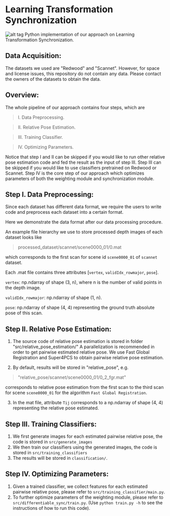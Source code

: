 # Learning Transformation Synchronization
![alt tag](https://www.cs.utexas.edu/~xrhuang/Learning2Sync/RecurrentNetwork1.png)
Python implementation of our approach on Learning Transformation Synchronization.

## Data Acquisition:
The datasets we used are "Redwood" and "Scannet". 
However, for space and license issues, this repository do not contain any data.
Please contact the owners of the datasets to obtain the data.

## Overview:
The whole pipeline of our approach contains four steps, which are

> I. Data Preprocessing.

> II. Relative Pose Estimation.

> III. Training Classifier.

> IV. Optimizing Parameters.

Notice that step I and II can be skipped if you would like to run other relative pose estimation code and fed the result as the input of step III.
Step III can be skipped if you would like to use classifiers pretrained on Redwood or Scannet. 
Step IV is the core step of our approach which optimizes parameters of both the weighting module and synchronization module.

## Step I. Data Preprocessing:
Since each dataset has different data format, we require the users to write code and preprocess each dataset
into a certain format.

Here we demonstrate the data format after our data processing procedure. 

An example file hierarchy we use to store processed depth images of each dataset looks like
  > processed_dataset/scannet/scene0000_01/0.mat

which corresponds to the first scan for scene id `scene0000_01` of `scannet` dataset.

Each .mat file contains three attributes [`vertex`, `validIdx_rowmajor`, `pose`]. 

  `vertex`: np.ndarray of shape (3, n), where n is the number of valid points in the depth image.

  `validIdx_rowmajor`: np.ndarray of shape (1, n).

  `pose`: np.ndarray of shape (4, 4) representing the ground truth absolute pose of this scan.

## Step II. Relative Pose Estimation:
1. The source code of relative pose estimation is stored in folder "src/relative_pose_estimation/"
A parallelization is recommended in order to get pairwise estimated relative pose.
We use Fast Global Registration and Super4PCS to
    obtain pairwise relative pose estimation.

2. By default, results will be stored in "relative_pose", e.g. 
  > "relative_pose/scannet/scene0000_01/0_2_fgr.mat"
  
corresponds to relative pose estimation from the first scan to the third scan for scene `scene0000_01` 
for the algorithm `Fast Global Registration`.

3. In the mat file, attribute `Tij` corresponds to a np.ndarray of shape (4, 4) representing the relative pose estimated.

## Step III. Training Classifiers:
1. We first generate images for each estimated pairwise relative pose, the code is stored in `src/generate_images`
2. We then train our classifiers using the generated images, the code is stored in `src/training_classifiers`
3. The results will be stored in `classification/`.

## Step IV. Optimizing Parameters:
1. Given a trained classifier, we collect features for each estimated pairwise relative pose, 
  please refer to `src/training_classifier/main.py`.
2. To further optimize parameters of the weighting module, please refer to `src/differentiable_sync/train.py`.
  (Use `python train.py -h` to see the instructions of how to run this code).

